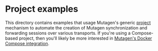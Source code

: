 # Project examples

This directory contains examples that usage Mutagen's generic
[project](https://mutagen.io/documentation/orchestration/projects) mechanism to
automate the creation of Mutagen synchronization and forwarding sessions over
various transports. If you're using a Compose-based project, then you'll likely
be more interested in
[Mutagen's Docker Compose integration](https://mutagen.io/documentation/orchestration/compose).
